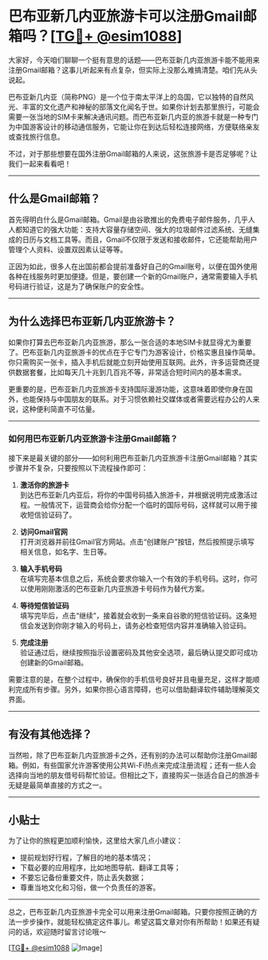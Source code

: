 # 巴布亚新几内亚旅游卡可以注册Gmail邮箱吗？[[TG💪+ @esim1088](https://t.me/s/esim1088)]

大家好，今天咱们聊聊一个挺有意思的话题——巴布亚新几内亚旅游卡能不能用来注册Gmail邮箱？这事儿听起来有点复杂，但实际上没那么难搞清楚。咱们先从头说起。

巴布亚新几内亚（简称PNG）是一个位于南太平洋上的岛国，它以独特的自然风光、丰富的文化遗产和神秘的部落文化闻名于世。如果你计划去那里旅行，可能会需要一张当地的SIM卡来解决通讯问题。而巴布亚新几内亚的旅游卡就是一种专门为中国游客设计的移动通信服务，它能让你在到达后轻松连接网络，方便联络亲友或查找旅行信息。

不过，对于那些想要在国外注册Gmail邮箱的人来说，这张旅游卡是否足够呢？让我们一起来看看吧！

---

## 什么是Gmail邮箱？

首先得明白什么是Gmail邮箱。Gmail是由谷歌推出的免费电子邮件服务，几乎人人都知道它的强大功能：支持大容量存储空间、强大的垃圾邮件过滤系统、无缝集成的日历与文档工具等。而且，Gmail不仅限于发送和接收邮件，它还能帮助用户管理个人资料、设置双因素认证等等。

正因为如此，很多人在出国前都会提前准备好自己的Gmail账号，以便在国外使用各种在线服务时更加便捷。但是，要创建一个新的Gmail账户，通常需要输入手机号码进行验证，这是为了确保账户的安全性。

---

## 为什么选择巴布亚新几内亚旅游卡？

如果你打算去巴布亚新几内亚旅游，那么一张合适的本地SIM卡就显得尤为重要了。巴布亚新几内亚旅游卡的优点在于它专门为游客设计，价格实惠且操作简单。你只需购买一张卡，插入手机后就能立刻开始使用互联网。此外，许多运营商还提供数据套餐，比如每天几十兆到几百兆不等，非常适合短时间内的基本需求。

更重要的是，巴布亚新几内亚旅游卡支持国际漫游功能，这意味着即使你身在国外，也能保持与中国朋友的联系。对于习惯依赖社交媒体或者需要远程办公的人来说，这种便利简直不可估量。

---

### 如何用巴布亚新几内亚旅游卡注册Gmail邮箱？

接下来是最关键的部分——如何利用巴布亚新几内亚旅游卡注册Gmail邮箱？其实步骤并不复杂，只要按照以下流程操作即可：

1. **激活你的旅游卡**  
   到达巴布亚新几内亚后，将你的中国号码插入旅游卡，并根据说明完成激活过程。一般情况下，运营商会给你分配一个临时的国际号码，这样就可以用于接收短信验证码了。

2. **访问Gmail官网**  
   打开浏览器并前往Gmail官方网站。点击“创建账户”按钮，然后按照提示填写相关信息，如名字、生日等。

3. **输入手机号码**  
   在填写完基本信息之后，系统会要求你输入一个有效的手机号码。这时，你可以使用刚刚激活的巴布亚新几内亚旅游卡号码作为替代方案。

4. **等待短信验证码**  
   填写完毕后，点击“继续”，接着就会收到一条来自谷歌的短信验证码。这条短信会发送到你刚才输入的号码上，请务必检查短信内容并准确输入验证码。

5. **完成注册**  
   验证通过后，继续按照指示设置密码及其他安全选项，最后确认提交即可成功创建新的Gmail邮箱。

需要注意的是，在整个过程中，确保你的手机信号良好并且电量充足，这样才能顺利完成所有步骤。另外，如果你担心语言障碍，也可以借助翻译软件辅助理解英文界面。

---

## 有没有其他选择？

当然啦，除了巴布亚新几内亚旅游卡之外，还有别的办法可以帮助你注册Gmail邮箱。例如，有些国家允许游客使用公共Wi-Fi热点来完成注册流程；还有一些人会选择向当地的朋友借号码帮忙验证。但相比之下，直接购买一张适合自己的旅游卡无疑是最简单直接的方式之一。

---

## 小贴士

为了让你的旅程更加顺利愉快，这里给大家几点小建议：
- 提前规划好行程，了解目的地的基本情况；
- 下载必要的应用程序，比如地图导航、翻译工具等；
- 不要忘记备份重要文件，防止丢失数据；
- 尊重当地文化和习俗，做一个负责任的游客。

---

总之，巴布亚新几内亚旅游卡完全可以用来注册Gmail邮箱。只要你按照正确的方法一步步操作，就能轻松搞定这件事儿。希望这篇文章对你有所帮助！如果还有疑问的话，欢迎随时留言讨论哦～ 

[[TG💪+ @esim1088](https://t.me/s/esim1088) ![Image](https://i.postimg.cc/4NQfJmqS/Snipaste-2025-05-13-00-14-12.png)]